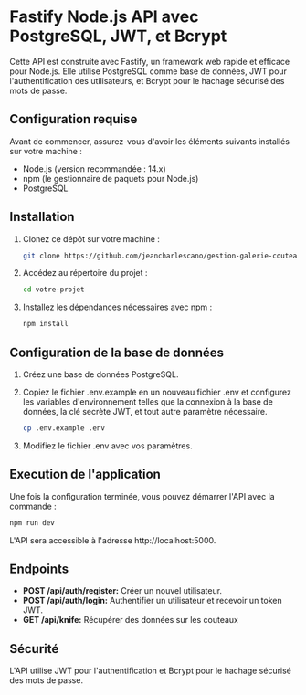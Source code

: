 # Fastify Node.js API avec PostgreSQL, JWT, et Bcrypt

Cette API est construite avec Fastify, un framework web rapide et efficace pour Node.js. Elle utilise PostgreSQL comme base de données, JWT pour l'authentification des utilisateurs, et Bcrypt pour le hachage sécurisé des mots de passe.

## Configuration requise

Avant de commencer, assurez-vous d'avoir les éléments suivants installés sur votre machine :

- Node.js (version recommandée : 14.x)
- npm (le gestionnaire de paquets pour Node.js)
- PostgreSQL

## Installation

1. Clonez ce dépôt sur votre machine :

   ```bash
   git clone https://github.com/jeancharlescano/gestion-galerie-couteau-backend.git
   ```

2. Accédez au répertoire du projet :

    ```bash
    cd votre-projet
    ```

3. Installez les dépendances nécessaires avec npm :

    ```bash
    npm install
    ```

## Configuration de la base de données

1. Créez une base de données PostgreSQL.

2. Copiez le fichier .env.example en un nouveau fichier .env et configurez les variables d'environnement telles que la connexion à la base de données, la clé secrète JWT, et tout autre paramètre nécessaire.

    ```bash
    cp .env.example .env
    ```

3. Modifiez le fichier .env avec vos paramètres.

## Execution de l'application

Une fois la configuration terminée, vous pouvez démarrer l'API avec la commande :

```bash
npm run dev
```

L'API sera accessible à l'adresse http://localhost:5000.

## Endpoints

* **POST /api/auth/register:** Créer un nouvel utilisateur.
* **POST /api/auth/login:** Authentifier un utilisateur et recevoir un token JWT.
* **GET /api/knife:** Récupérer des données sur les couteaux

## Sécurité

L'API utilise JWT pour l'authentification et Bcrypt pour le hachage sécurisé des mots de passe.
